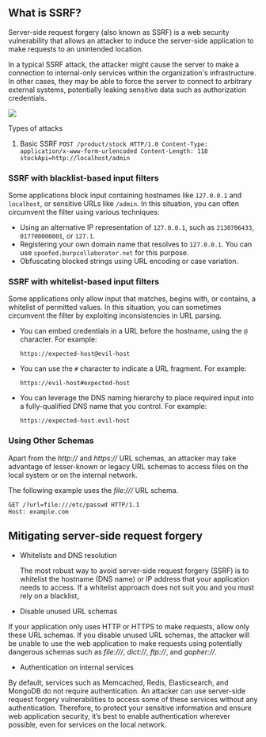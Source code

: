 ## What is SSRF?

Server-side request forgery (also known as SSRF) is a web security vulnerability that allows an attacker to induce the server-side application to make requests to an unintended location.

In a typical SSRF attack, the attacker might cause the server to make a connection to internal-only services within the organization's infrastructure. In other cases, they may be able to force the server to connect to arbitrary external systems, potentially leaking sensitive data such as authorization credentials.

![](Pasted%20image%2020220601110600.png)

Types of attacks

1. Basic SSRF
`POST /product/stock HTTP/1.0 Content-Type: application/x-www-form-urlencoded Content-Length: 118 stockApi=http://localhost/admin`

### SSRF with blacklist-based input filters

Some applications block input containing hostnames like `127.0.0.1` and `localhost`, or sensitive URLs like `/admin`. In this situation, you can often circumvent the filter using various techniques:

-   Using an alternative IP representation of `127.0.0.1`, such as `2130706433`, `017700000001`, or `127.1`.
-   Registering your own domain name that resolves to `127.0.0.1`. You can use `spoofed.burpcollaborator.net` for this purpose.
-   Obfuscating blocked strings using URL encoding or case variation.

### SSRF with whitelist-based input filters

Some applications only allow input that matches, begins with, or contains, a whitelist of permitted values. In this situation, you can sometimes circumvent the filter by exploiting inconsistencies in URL parsing.

-   You can embed credentials in a URL before the hostname, using the `@` character. For example:
    
    `https://expected-host@evil-host`
-   You can use the `#` character to indicate a URL fragment. For example:
    
    `https://evil-host#expected-host`
-   You can leverage the DNS naming hierarchy to place required input into a fully-qualified DNS name that you control. For example:
    
    `https://expected-host.evil-host`
	
	
### Using Other Schemas

Apart from the _http://_ and _https://_ URL schemas, an attacker may take advantage of lesser-known or legacy URL schemas to access files on the local system or on the internal network.

The following example uses the _file:///_ URL schema.

```
GET /?url=file:///etc/passwd HTTP/1.1
Host: example.com
```

## Mitigating server-side request forgery
- Whitelists and DNS resolution

	The most robust way to avoid server-side request forgery (SSRF) is to whitelist the hostname (DNS name) or IP address that your application needs to access. If a whitelist approach does not suit you and you must rely on a blacklist,
	
- Disable unused URL schemas

If your application only uses HTTP or HTTPS to make requests, allow only these URL schemas. If you disable unused URL schemas, the attacker will be unable to use the web application to make requests using potentially dangerous schemas such as _file:///_, _dict://_, _ftp://_, and _gopher://_.

- Authentication on internal services

By default, services such as Memcached, Redis, Elasticsearch, and MongoDB do not require authentication. An attacker can use server-side request forgery vulnerabilities to access some of these services without any authentication. Therefore, to protect your sensitive information and ensure web application security, it’s best to enable authentication wherever possible, even for services on the local network.